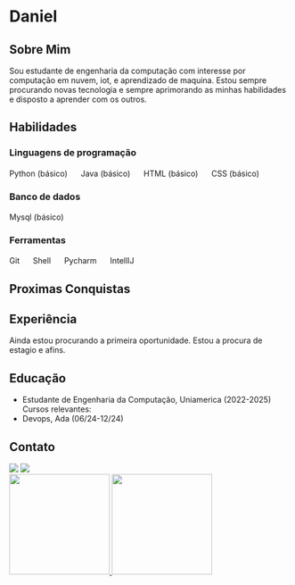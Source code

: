 # Daniel
## Sobre Mim
Sou estudante de engenharia da computação com interesse por computação em nuvem, iot, e aprendizado de maquina. Estou sempre procurando novas tecnologia e sempre aprimorando as minhas habilidades e disposto a aprender com os outros.

## Habilidades
### Linguagens de programação
Python (básico) <svg viewBox="0 0 24 24" width="16" height="16"><path fill="none" d="M14.4 6L14 4H5 4h9.4zM5 18h14v-2H5v2zM5 14h14v-2H5v2zM5 10h14v-2H5v2z"/></svg>
Java (básico) <svg viewBox="0 0 24 24" width="16" height="16"><path fill="none" d="M12 2C6.5 2 2 6.5 2 12C2 17.5 6.5 22 12 22C17.5 22 22 17.5 22 12C22 6.5 17.5 2 12 2Z"/></svg>
HTML (básico) <svg viewBox="0 0 24 24" width="16" height="16"><path fill="none" d="M12 2C6.5 2 2 6.5 2 12C2 17.5 6.5 22 12 22C17.5 22 22 17.5 22 12C22 6.5 17.5 2 12 2Z"/></svg>
CSS (básico) <svg viewBox="0 0 24 24" width="16" height="16"><path fill="none" d="M12 2C6.5 2 2 6.5 2 12C2 17.5 6.5 22 12 22C17.5 22 22 17.5 22 12C22 6.5 17.5 2 12 2Z"/></svg>

### Banco de dados
Mysql (básico) <svg viewBox="0 0 24 24" width="16" height="16"><path fill="none" d="M12 2C6.5 2 2 6.5 2 12C2 17.5 6.5 22 12 22C17.5 22 22 17.5 22 12C22 6.5 17.5 2 12 2Z"/></svg>

### Ferramentas
Git <svg viewBox="0 0 24 24" width="16" height="16"><path fill="none" d="M12 2C6.5 2 2 6.5 2 12C2 17.5 6.5 22 12 22C17.5 22 22 17.5 22 12C22 6.5 17.5 2 12 2Z"/></svg>
Shell <svg viewBox="0 0 24 24" width="16" height="16"><path fill="none" d="M12 2C6.5 2 2 6.5 2 12C2 17.5 6.5 22 12 22C17.5 22 22 17.5 22 12C22 6.5 17.5 2 12 2Z"/></svg>
Pycharm <svg viewBox="0 0 24 24" width="16" height="16"><path fill="none" d="M12 2C6.5 2 2 6.5 2 12C2 17.5 6.5 22 12 22C17.5 22 22 17.5 22 12C22 6.5 17.5 2 12 2Z"/></svg>
IntellIJ <svg viewBox="0 0 24 24" width="16" height="16"><path fill="none" d="M12 2C6.5 2 2 6.5 2 12C2 17.5 6.5 22 12 22C17.5 22 22 17.5 22 12C22 6.5 17.5 2 12 2Z"/></svg>


## Proximas Conquistas
<div>
  <!-- Ansible Icon -->
  <circle cx="10" cy="12" r="10" fill="#fff" />
  <path d="M10 4L10 20M10 8L14 12M10 16L6 12" stroke="#333" stroke-width="2" />
  
  <!-- Docker Icon -->
  <rect x="25" y="3" width="18" height="18" rx="2" fill="#fff" />
  <path d="M37 12L39 14M37 12L35 14M37 12L37 10" stroke="#333" stroke-width="2" />
  
  <!-- Kubernetes Icon -->
  <circle cx="60" cy="12" r="10" fill="#fff" />
  <path d="M60 4L60 20M60 8L64 12M60 16L56 12M60 12L62 10M60 12L58 10" stroke="#333" stroke-width="2" />
  
  <!-- Node.js Icon -->
  <circle cx="85" cy="12" r="10" fill="#fff" />
  <path d="M85 4L85 20M85 8L89 12M85 16L81 12M85 12L87 10M85 12L83 10" stroke="#333" stroke-width="2" />
  
  <!-- Github Actions Icon -->
  <rect x="105" y="3" width="18" height="18" rx="2" fill="#fff" />
  <path d="M117 12L119 10M117 12L115 10M117 12L117 8" stroke="#333" stroke-width="2" />
  <path d="M117 16L119 18M117 16L115 18" stroke="#333" stroke-width="2" />
</svg>
</div>

## Experiência

Ainda estou procurando a primeira oportunidade.
Estou a procura de estagio e afins.

## Educação
- Estudante de Engenharia da Computação, Uniamerica (2022-2025)
Cursos relevantes: 
- Devops, Ada (06/24-12/24)

## Contato
<div>
<a href = "mailto:danielguidini2002@gmail.com"><img loading="lazy" src="https://img.shields.io/badge/Gmail-D14836?style=for-the-badge&logo=gmail&logoColor=white" target="_blank"></a>
<a href="https://www.linkedin.com/in/danielguidini/" target="_blank"><img loading="lazy" src="https://img.shields.io/badge/-LinkedIn-%230077B5?style=for-the-badge&logo=linkedin&logoColor=white" target="_blank"></a>   
</div>

<div>
<a href="https://github.com/danielguidini">
<img loading="lazy" height="180em" src="https://github-readme-stats.vercel.app/api/top-langs/?username=danielguidini&layout=compact&langs_count=7&theme=dracula"/>
<img loading="lazy" height="180em" src="https://github-readme-stats.vercel.app/api?danielguidini&show_icons=true&theme=dracula&include_all_commits=true&count_private=true"/>
</div>
